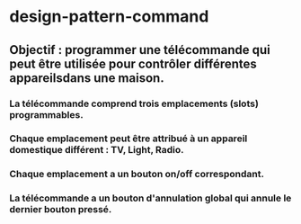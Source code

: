 # design-pattern-command
## Objectif : programmer une télécommande qui peut être utilisée pour contrôler différentes appareilsdans une maison.
### La télécommande comprend trois emplacements (slots) programmables.
### Chaque emplacement peut être attribué à un appareil domestique différent : TV, Light, Radio.
### Chaque emplacement a un bouton on/off correspondant.
### La télécommande a un bouton d'annulation global qui annule le dernier bouton pressé.
